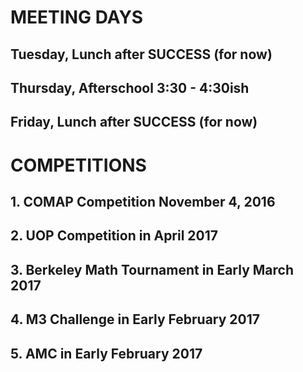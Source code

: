 # MEETING DAYS

## Tuesday, Lunch after SUCCESS (for now)

## Thursday, Afterschool 3:30 - 4:30ish

## Friday, Lunch after SUCCESS (for now)

# COMPETITIONS
 
## 1. COMAP Competition November 4, 2016

## 2. UOP Competition in April 2017

## 3. Berkeley Math Tournament in Early March 2017

## 4. M3 Challenge in Early February 2017

## 5. AMC in Early February 2017
